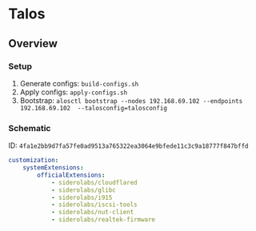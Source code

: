 # Talos

## Overview

### Setup

1. Generate configs: `build-configs.sh`
2. Apply configs: `apply-configs.sh`
3. Bootstrap: `alosctl bootstrap --nodes 192.168.69.102 --endpoints 192.168.69.102  --talosconfig=talosconfig`

### Schematic

ID: `4fa1e2bb9d7fa57fe0ad9513a765322ea3064e9bfede11c3c9a18777f847bffd`

```yaml
customization:
    systemExtensions:
        officialExtensions:
            - siderolabs/cloudflared
            - siderolabs/glibc
            - siderolabs/i915
            - siderolabs/iscsi-tools
            - siderolabs/nut-client
            - siderolabs/realtek-firmware
```
